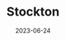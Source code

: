 ---
title: "Stockton"
cc-type: city
date: 2023-06-24
hashtag: stockton
state:
  - California
tags:
  - city
  - california
---